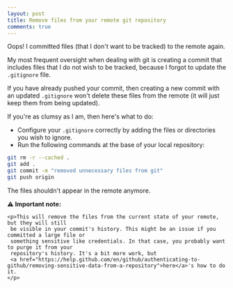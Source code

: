 ```yaml
---
layout: post
title: Remove files from your remote git repository
comments: true
---
```


Oops! I committed files (that I don't want to be tracked) to the remote again.

My most frequent oversight when dealing with git is creating a commit that includes files that I do not wish to be tracked, because I forgot to update the `.gitignore` file.

If you have already pushed your commit, then creating a new commit with an updated `.gitignore` won't delete these files from the remote (it will just keep them from being updated).

If you're as clumsy as I am, then here's what to do:

* Configure your `.gitignore` correctly by adding the files or directories you wish to ignore.
* Run the following commands at the base of your local repository:
```bash
git rm -r --cached .
git add .
git commit -m "removed unnecessary files from git"
git push origin
```

The files shouldn't appear in the remote anymore.

<div class="message">
    <strong>⚠️ Important note:</strong>

    <p>This will remove the files from the current state of your remote, but they will still
     be visible in your commit's history. This might be an issue if you committed a large file or
     something sensitive like credentials. In that case, you probably want to purge it from your
     repository's history. It's a bit more work, but 
     <a href="https://help.github.com/en/github/authenticating-to-github/removing-sensitive-data-from-a-repository">here</a>'s how to do it. 
    </p>
</div>
